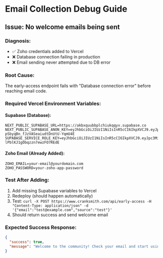# Email Collection Debug Guide

## Issue: No welcome emails being sent

### Diagnosis:
- ✅ Zoho credentials added to Vercel
- ❌ Database connection failing in production
- ❌ Email sending never attempted due to DB error

### Root Cause:
The early-access endpoint fails with "Database connection error" before reaching email code.

### Required Vercel Environment Variables:

#### Supabase (Database):
```
NEXT_PUBLIC_SUPABASE_URL=https://akbxquubbplchiukqqyv.supabase.co
NEXT_PUBLIC_SUPABASE_ANON_KEY=eyJhbGciOiJIUzI1NiIsInR5cCI6IkpXVCJ9.eyJpc3MiOiJzdXBhYmFzZSIsInJlZiI6ImFrYnhxdXViYnBsY2hpdWtxcXl2Iiwicm9sZSI6ImFub24iLCJpYXQiOjE3NTIxODY3MzIsImV4cCI6MjA2Nzc2MjczMn0.zYvscispAJ-pSbyqBn_fJzVASeaiudtDnUtU-YqmU4E
SUPABASE_SERVICE_ROLE_KEY=eyJhbGciOiJIUzI1NiIsInR5cCI6IkpXVCJ9.eyJpc3MiOiJzdXBhYmFzZSIsInJlZiI6ImFrYnhxdXViYnBsY2hpdWtxcXl2Iiwicm9sZSI6InNlcnZpY2Vfcm9sZSIsImlhdCI6MTc1MjE4NjczMiwiZXhwIjoyMDY3NzYyNzMyfQ.3Zck8YHW8QFGoeusb-lPblKJ1gObqzzn7ewzFO7REdE
```

#### Zoho Email (Already Added):
```
ZOHO_EMAIL=your-email@yourdomain.com
ZOHO_PASSWORD=your-zoho-app-password
```

### Test After Adding:
1. Add missing Supabase variables to Vercel
2. Redeploy (should happen automatically)
3. Test: `curl -X POST https://www.cranksmith.com/api/early-access -H "Content-Type: application/json" -d '{"email":"test@example.com","source":"test"}'`
4. Should return success and send welcome email

### Expected Success Response:
```json
{
  "success": true,
  "message": "Welcome to the community! Check your email and start using the free tools right away."
}
``` 